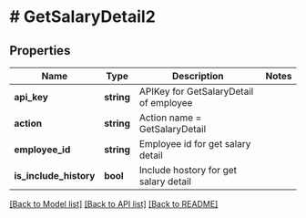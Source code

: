 # # GetSalaryDetail2

## Properties

Name | Type | Description | Notes
------------ | ------------- | ------------- | -------------
**api_key** | **string** | APIKey for GetSalaryDetail of employee |
**action** | **string** | Action name &#x3D; GetSalaryDetail |
**employee_id** | **string** | Employee id for get salary detail |
**is_include_history** | **bool** | Include hostory for get salary detail |

[[Back to Model list]](../../README.md#models) [[Back to API list]](../../README.md#endpoints) [[Back to README]](../../README.md)
